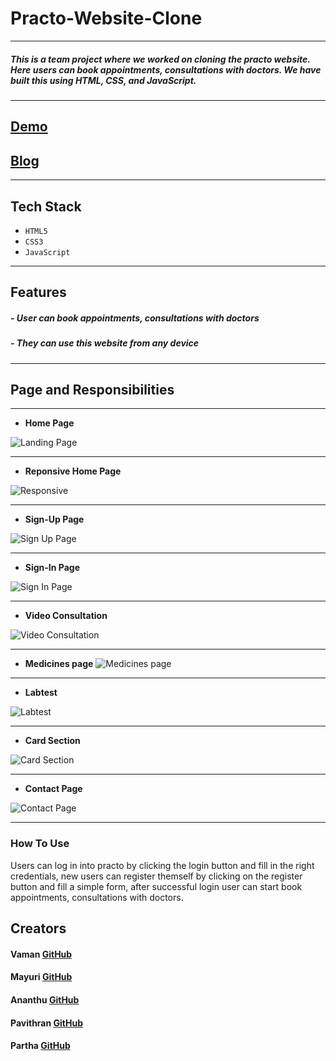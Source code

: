 
# Practo-Website-Clone
---
##### This is a team project where we worked on cloning the practo website. Here users can book appointments, consultations with doctors. We have built this using HTML, CSS, and JavaScript.
---
## [Demo ](https://practoclone.netlify.app/)
## [Blog ](https://medium.com/@mayuriwasu2000/built-practo-com-clone-5b93d0dd5a55)
---
## Tech Stack
- `HTML5`
- `CSS3`
- `JavaScript`
---
## Features
##### - User can book appointments, consultations with doctors
##### - They can use this website from any device 
---
## Page and Responsibilities 
---

- **Home Page**

![Landing Page](https://github.com/Vaman93/Practo-Clone/blob/main/readme_img/practo_home_img.png)

---
- **Reponsive Home Page**

![Responsive](https://github.com/Vaman93/Practo-Clone/blob/main/readme_img/responsive.png)

---
- **Sign-Up Page**

![Sign Up Page](https://github.com/Vaman93/Practo-Clone/blob/main/readme_img/regis_practo.png)

---
- **Sign-In Page**

![Sign In Page](https://github.com/Vaman93/Practo-Clone/blob/main/readme_img/login_practo.png)


---
- **Video Consultation**

![Video Consultation](https://github.com/Vaman93/Practo-Clone/blob/main/readme_img/video_practo.png)

---

- **Medicines page**
![Medicines page](https://github.com/Vaman93/Practo-Clone/blob/main/readme_img/medi_practo.png)

---

- **Labtest**

![Labtest](https://github.com/Vaman93/Practo-Clone/blob/main/readme_img/labtest_practo.png)

---
- **Card Section**

![Card Section](https://github.com/Vaman93/Practo-Clone/blob/main/readme_img/addcard.png)

---

- **Contact Page**

![Contact Page](https://github.com/Vaman93/Practo-Clone/blob/main/readme_img/contact.png)

---



### How To Use 
Users can log in into practo by clicking the login button and fill in the right credentials, new users can register themself by clicking on the register button and fill a simple form, after successful login user can start book appointments, consultations with doctors.


## Creators

#### Vaman  [GitHub](https://github.com/Vaman93)
#### Mayuri  [GitHub](https://github.com/mayuriwasu1)
#### Ananthu [GitHub](https://github.com/AnanthuSuresh098)
#### Pavithran [GitHub](https://github.com/pavithran-paviii)
#### Partha [GitHub](https://github.com/parthadas93)




